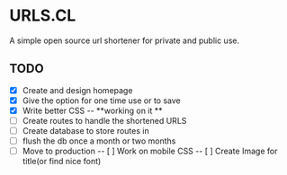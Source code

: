 # URLS.CL
A simple open source url shortener for private and public use.


## TODO
- [X] Create and design homepage
- [X] Give the option for one time use or to save
- [X] Write better CSS -- **working on it **
- [ ] Create routes to handle the shortened URLS
- [ ] Create database to store routes in
- [ ] flush the db once a month or two months
- [ ] Move to production
-- [ ] Work on mobile CSS
-- [ ] Create Image for title(or find nice font)
